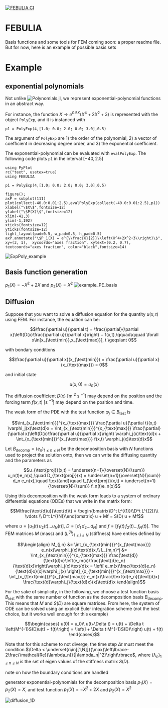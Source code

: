 [![FEBULIA CI](https://github.com/matthewozon/FEBULIA/actions/workflows/CI.yml/badge.svg)](https://github.com/matthewozon/FEBULIA/actions/workflows/CI.yml)

# FEBULIA
Basis functions and some tools for FEM
coming soon: a proper readme file. But for now, here is an example of possible basis sets


# Example
## exponential polynomials
Not unlike ![Polynomials.jl](https://github.com/JuliaMath/Polynomials.jl), we represent exponential-polynomial functions in an abstract way. 

For instance, the function $X\longrightarrow e^{0.5 X}(X^4 + 2X^2 + 3)$ is represented with the object `PolyExp`, and it is instanced with

```
p1 = PolyExp(4,[1.0; 0.0; 2.0; 0.0; 3.0],0.5)
```

The argument of `PolyExp` are 1) the order of the polynomial, 2) a vector of coefficient in decreasing degree order, and 3) the exponential coefficient.

The exponential-polynomial can be evaluated with `evalPolyExp`. The following code plots `p1` in the interval $[-40,2.5]$

```
using PyPlot
rc("text", usetex=true)
using FEBULIA

p1 = PolyExp(4,[1.0; 0.0; 2.0; 0.0; 3.0],0.5)

figure(); 
axP = subplot(111)
plot(collect(-40.0:0.01:2.5),evalPolyExp(collect(-40.0:0.01:2.5),p1))
xlabel("\$X\$",fontsize=12)
ylabel("\$P(X)\$",fontsize=12)
xlim(-41,3)
ylim(-1,192)
xticks(fontsize=12)
yticks(fontsize=12)
tight_layout(pad=0.5, w_pad=0.5, h_pad=0.5)
axP.annotate("\$P_1(X) = e^{\\frac{X}{2}}\\left(X^4+2X^2+3\\right)\$", xy=(3, 1),  xycoords="axes fraction", xytext=(0.2, 0.7), textcoords="axes fraction", color="black",fontsize=14)
```


![ExpPoly_example](https://github.com/matthewozon/FEBULIA/assets/7929598/a0af8bb6-8511-4e91-a69c-ed61ea3ba2f6)



## Basis function generation
$p_1(X) = -X^2 +2X$ and $p_2(X) = X^2$
![example_PE_basis](https://github.com/matthewozon/FEBULIA/assets/7929598/c7fa4bf1-16f4-44ef-b9ea-6ee3aeaf6857)
## Diffusion
Suppose that you want to solve a diffusion equation for the quantity $u(x,t)$ using FEM. For instance, the equation can be:

```math
\frac{\partial u}{\partial t} = \frac{\partial}{\partial x}\left(D(x)\frac{\partial u}{\partial x}\right) + f(x,t),\qquad\qquad \forall x\in[x_{\text{min}},x_{\text{max}}], t \geqslant 0
```
with bondary conditions

```math
\frac{\partial u}{\partial x}(x_{\text{min}}) = \frac{\partial u}{\partial x}(x_{\text{max}}) = 0
```

and initial state

```math
u(x,0) = u_0(x)
```

The diffusion coefficient $D(x)$ [m $^2$ s $^{-1}$] may depend on the position and the forcing term $f(x,t)$ [s $^{-1}$] may depend on the position and time.

The weak form of the PDE with the test function $\varphi_j\in B_{\text{test}}$ is

```math
\int_{x_{\text{min}}}^{x_{\text{max}}} \frac{\partial u}{\partial t}(x,t) \varphi_j(x)\text{d}x = \int_{x_{\text{min}}}^{x_{\text{max}}} \frac{\partial}{\partial x}\left(D(x)\frac{\partial u}{\partial x}\right)  \varphi_j(x)\text{d}x + \int_{x_{\text{min}}}^{x_{\text{max}}} f(x,t) \varphi_j(x)\text{d}x
```

Let $B_{\text{decomp}} = (e_n)_{1\leqslant n\leqslant N}$ be the decomposition basis with $N$ functions used to project the solution onto, then we can write the diffusing quantity and the parameters as

```math
u_{\text{proj}}(x,t) = \underset{n=1}{\overset{N}{\sum}} u_n(t)e_n(x),\quad D_{\text{proj}}(x) = \underset{n=1}{\overset{N}{\sum}} d_n e_n(x),\quad \text{and}\quad f_{\text{proj}}(x,t) = \underset{n=1}{\overset{N}{\sum}} f_n(t)e_n(x)
```

Using this decomposition with the weak form leads to a system of ordinary differential equations (ODEs) that we write in the matrix form:

```math
M\frac{\text{d}u}{\text{d}t} = \begin{bmatrix}D^t L^{(1)}\\D^t L^{(2)}\\ \vdots \\ D^t L^{(N)}\end{bmatrix} u + Mf = S(D) u + Mf
```
where $u = [u_1(t)\,u_2(t) \ldots u_N(t)]$, $D = [d_1\,d_2 \ldots d_N]$ and $f = [f_1(t)\,f_2(t) \ldots f_N(t)]$.
The FEM matrices $M$ (mass) and $(L^{(j)})_{1\leqslant j \leqslant N}$ (stiffness) have entries defined by
```math
\begin{align}
 M_{j,n} &= \int_{x_{\text{min}}}^{x_{\text{max}}} e_n(x)\varphi_j(x)\text{d}x,\\
 L_{m,n}^j &= \int_{x_{\text{min}}}^{x_{\text{max}}} \frac{\text{d}}{\text{d}x}\left(e_m(x)\frac{\text{d}e_n}{\text{d}x}\right)\varphi_j(x)\text{d}x = \left[ e_m(x)\frac{\text{d}e_n}{\text{d}x}(x)\varphi_j(x) \right]_{x_{\text{min}}}^{x_{\text{max}}} - \int_{x_{\text{min}}}^{x_{\text{max}}} e_m(x)\frac{\text{d}e_n}{\text{d}x} \frac{\text{d}\varphi_j}{\text{d}x}(x)\text{d}x
\end{align}
```
For the sake of simplicity, in the following, we choose a test function basis $B_{\text{test}}$ with the same number of function as the decomposition basis $B_{\text{decomp}}$. This means that $M$ and $S(D)$ are square matrices. 
From here, the system of ODE can be solved using an explicit Euler integration scheme (not the best choice, but it works well enough for this example)
```math
\begin{cases}
u(0) = u_0\\
u(t+\Delta t) = u(t) + \Delta t \left(M^{-1}S(D)u(t) + f(t)\right) = \left(I + \Delta t M^{-1}S(D)\right) u(t) + f(t)
\end{cases}
```
Note that for this scheme to not diverge, the time step $\Delta t$ must meet the condition $\Delta < \underset{n\in[[1,N]]}{\max}\left\lbrace-2\frac{\mathcal{Re}(\lambda_n)}{|\lambda_n|^2}\right\rbrace$, where $(\lambda_n)_{1\leqslant n \leqslant N}$ is the set of eigen values of the stiffness matrix $S(D)$.

note on how the boundary conditions are handled

generator exponential-polynomials for the decomposition basis $p_1(X) = p_2(X) = X$, and test function $p_1(X) = -X^2 +2X$ and $p_2(X) = X^2$

![diffusion_1D](https://github.com/matthewozon/FEBULIA/assets/7929598/48c84da8-68d8-4c70-a94d-bde1543d5d3d)
